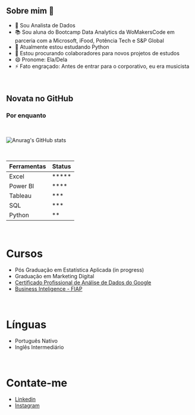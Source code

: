 ## Sobre mim 👋


- 🔭 Sou Analista de Dados
- 📚 Sou aluna do Bootcamp Data Analytics da WoMakersCode em parceria com a Microsoft, iFood, Potência Tech e S&P Global
- 🌱 Atualmente estou estudando Python
- 👯 Estou procurando colaboradores para novos projetos de estudos
- 😄 Pronome: Ela/Dela
- ⚡ Fato engraçado: Antes de entrar para o corporativo, eu era musicista

<br>

## Novata no GitHub
### Por enquanto

<br>

![Anurag's GitHub stats](https://github-readme-stats.vercel.app/api?username=apeferes&show_icons=true&theme=dracula)

<br>

Ferramentas| Status
---------  | ------
Excel      | *****
Power BI   | ****
Tableau    | ***
SQL        | ***
Python     | **

<br>

# Cursos

* Pós Graduação em Estatística Aplicada (in progress)
* Graduação em Marketing Digital
* [Certificado Profissional de Análise de Dados do Google](https://www.credly.com/badges/fc98370e-6788-4b52-aba5-e43704ace98f/linked_in_profile)
* [Business Inteligence - FIAP](https://on.fiap.com.br/pluginfile.php/1/local_nanocourses/certificado_nanocourse/76959/d44d4e1119971e39b29db382db285eb7/certificado.png)

<br>

# Línguas
* Português Nativo
* Inglês Intermediário

<br>

# Contate-me



* [Linkedin](https://www.linkedin.com/in/anapaulaferes/)
* [Instagram](https://instagram.com/apeferes)
